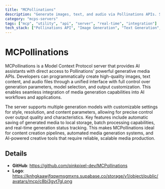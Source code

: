 ```yaml
---
title: "MCPollinations"
description: "Generate images, text, and audio via Pollinations APIs. Supports custom parameters, multiple models, and saving outputs."
category: "mcps-servers"
tags: ["mcp", "utility", "api", "server", "real-time", "integration"]
tech_stack: ["Pollinations API", "Image Generation", "Text Generation", "Audio Generation", "Generative AI"]
---
```


# MCPollinations

MCPollinations is a Model Context Protocol server that provides AI assistants with direct access to Pollinations' powerful generative media APIs. Developers can programmatically create high-quality images, text content, and audio files through a unified interface with full control over generation parameters, model selection, and output customization. This enables seamless integration of media generation capabilities into AI workflows and applications.

The server supports multiple generation models with customizable settings for style, resolution, and content parameters, allowing for precise control over output quality and characteristics. Key features include automatic saving of generated media to local storage, batch processing capabilities, and real-time generation status tracking. This makes MCPollinations ideal for content creation pipelines, automated media generation systems, and AI-powered creative tools that require reliable, scalable media production.

## Details

- **GitHub**: https://github.com/pinkpixel-dev/MCPollinations
- **Logo**: https://knhgkaawjfqqwmsgmxns.supabase.co/storage/v1/object/public/avatars/mcp/c8bi3gvt7gl.png
